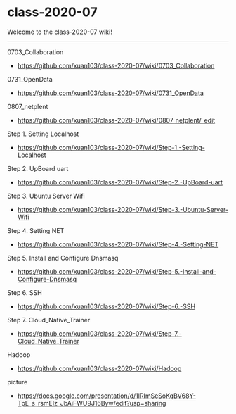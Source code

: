 # class-2020-07

Welcome to the class-2020-07 wiki!

* * * 

0703_Collaboration
* https://github.com/xuan103/class-2020-07/wiki/0703_Collaboration

0731_OpenData
* https://github.com/xuan103/class-2020-07/wiki/0731_OpenData

0807_netplent
* https://github.com/xuan103/class-2020-07/wiki/0807_netplent/_edit

Step 1. Setting Localhost
* https://github.com/xuan103/class-2020-07/wiki/Step-1.-Setting-Localhost

Step 2. UpBoard uart
* https://github.com/xuan103/class-2020-07/wiki/Step-2.-UpBoard-uart

Step 3. Ubuntu Server Wifi
* https://github.com/xuan103/class-2020-07/wiki/Step-3.-Ubuntu-Server-Wifi

Step 4. Setting NET
* https://github.com/xuan103/class-2020-07/wiki/Step-4.-Setting-NET

Step 5. Install and Configure Dnsmasq
* https://github.com/xuan103/class-2020-07/wiki/Step-5.-Install-and-Configure-Dnsmasq

Step 6. SSH
* https://github.com/xuan103/class-2020-07/wiki/Step-6.-SSH

Step 7. Cloud_Native_Trainer
* https://github.com/xuan103/class-2020-07/wiki/Step-7.-Cloud_Native_Trainer

Hadoop
* https://github.com/xuan103/class-2020-07/wiki/Hadoop

picture
- https://docs.google.com/presentation/d/1lRImSeSoKqBV68Y-TpE_s_rsmElz_JbAiFWU9J16Byw/edit?usp=sharing
